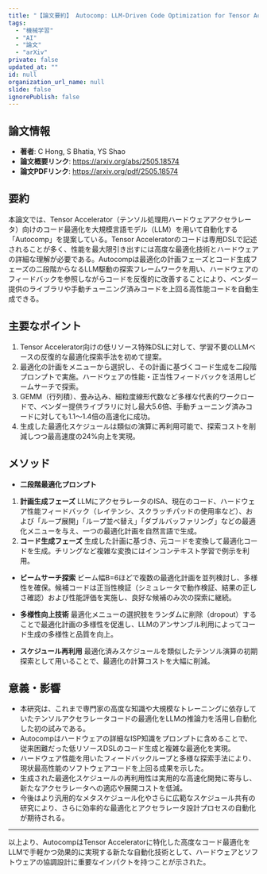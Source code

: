 ```yaml
---
title: "【論文要約】 Autocomp: LLM-Driven Code Optimization for Tensor Accelerators"
tags:
  - "機械学習"
  - "AI"
  - "論文"
  - "arXiv"
private: false
updated_at: ""
id: null
organization_url_name: null
slide: false
ignorePublish: false
---
```


## 論文情報

- **著者**: C Hong, S Bhatia, YS Shao
- **論文概要リンク**: https://arxiv.org/abs/2505.18574
- **論文PDFリンク**: https://arxiv.org/pdf/2505.18574

## 要約

本論文では、Tensor Accelerator（テンソル処理用ハードウェアアクセラレータ）向けのコード最適化を大規模言語モデル（LLM）を用いて自動化する「Autocomp」を提案している。Tensor Acceleratorのコードは専用DSLで記述されることが多く、性能を最大限引き出すには高度な最適化技術とハードウェアの詳細な理解が必要である。Autocompは最適化の計画フェーズとコード生成フェーズの二段階からなるLLM駆動の探索フレームワークを用い、ハードウェアのフィードバックを参照しながらコードを反復的に改善することにより、ベンダー提供のライブラリや手動チューニング済みコードを上回る高性能コードを自動生成できる。

## 主要なポイント

1. Tensor Accelerator向けの低リソース特殊DSLに対して、学習不要のLLMベースの反復的な最適化探索手法を初めて提案。
2. 最適化の計画をメニューから選択し、その計画に基づくコード生成を二段階プロンプトで実施。ハードウェアの性能・正当性フィードバックを活用しビームサーチで探索。
3. GEMM（行列積）、畳み込み、細粒度線形代数など多様な代表的ワークロードで、ベンダー提供ライブラリに対し最大5.6倍、手動チューニング済みコードに対しても1.1～1.4倍の高速化に成功。
4. 生成した最適化スケジュールは類似の演算に再利用可能で、探索コストを削減しつつ最高速度の24%向上を実現。


## メソッド

- **二段階最適化プロンプト**
1) **計画生成フェーズ**
LLMにアクセラレータのISA、現在のコード、ハードウェア性能フィードバック（レイテンシ、スクラッチパッドの使用率など）、および「ループ展開」「ループ並べ替え」「ダブルバッファリング」などの最適化メニューを与え、一つの最適化計画を自然言語で生成。
2) **コード生成フェーズ**
生成した計画に基づき、元コードを変換して最適化コードを生成。チリングなど複雑な変換にはインコンテキスト学習で例示を利用。

- **ビームサーチ探索**
ビーム幅B=6ほどで複数の最適化計画を並列検討し、多様性を確保。候補コードは正当性検証（シミュレータで動作検証、結果の正しさ確認）および性能評価を実施し、良好な候補のみ次の探索に継続。

- **多様性向上技術**
最適化メニューの選択肢をランダムに削除（dropout）することで最適化計画の多様性を促進し、LLMのアンサンブル利用によってコード生成の多様性と品質を向上。

- **スケジュール再利用**
最適化済みスケジュールを類似したテンソル演算の初期探索として用いることで、最適化の計算コストを大幅に削減。

## 意義・影響

- 本研究は、これまで専門家の高度な知識や大規模なトレーニングに依存していたテンソルアクセラレータコードの最適化をLLMの推論力を活用し自動化した初の試みである。
- Autocompはハードウェアの詳細なISP知識をプロンプトに含めることで、従来困難だった低リソースDSLのコード生成と複雑な最適化を実現。
- ハードウェア性能を用いたフィードバックループと多様な探索手法により、現状最高性能のソフトウェアコードを上回る成果を示した。
- 生成された最適化スケジュールの再利用性は実用的な高速化開発に寄与し、新たなアクセラレータへの適応や展開コストを低減。
- 今後はより汎用的なメタスケジュール化やさらに広範なスケジュール共有の研究により、さらに効率的な最適化とアクセラレータ設計プロセスの自動化が期待される。

---

以上より、AutocompはTensor Acceleratorに特化した高度なコード最適化をLLMで手軽かつ効果的に実現する新たな自動化技術として、ハードウェアとソフトウェアの協調設計に重要なインパクトを持つことが示された。

